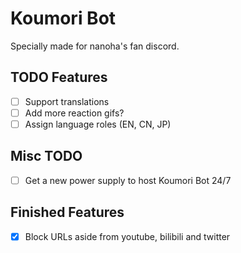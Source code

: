# Koumori Bot

Specially made for nanoha's fan discord.

## TODO Features
- [ ] Support translations
- [ ] Add more reaction gifs?
- [ ] Assign language roles (EN, CN, JP)

## Misc TODO
- [ ] Get a new power supply to host Koumori Bot 24/7

## Finished Features
- [X] Block URLs aside from youtube, bilibili and twitter
